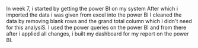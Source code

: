In week 7, i started by getting the power BI on my system
After which i imported the data i was given from excel into the power BI
I cleaned the data by removing blank rows and the grand total column which i didn't need for this analysiS.
I used the power queries on the power BI and from there after i applied all changes, i built my dashboard for my report on the power BI.
